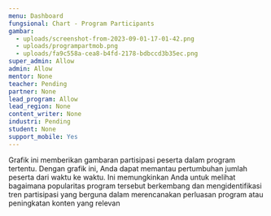 ```yaml
---
menu: Dashboard
fungsional: Chart - Program Participants
gambar:
  - uploads/screenshot-from-2023-09-01-17-01-42.png
  - uploads/programpartmob.png
  - uploads/fa9c558a-cea8-b4fd-2178-bdbccd3b35ec.png
super_admin: Allow
admin: Allow
mentor: None
teacher: Pending
partner: None
lead_program: Allow
lead_region: None
content_writer: None
industri: Pending
student: None
support_mobile: Yes
---
```

Grafik ini memberikan gambaran partisipasi peserta dalam program tertentu. Dengan grafik ini, Anda dapat memantau pertumbuhan jumlah peserta dari waktu ke waktu. Ini memungkinkan Anda untuk melihat bagaimana popularitas program tersebut berkembang dan mengidentifikasi tren partisipasi yang berguna dalam merencanakan perluasan program atau peningkatan konten yang relevan